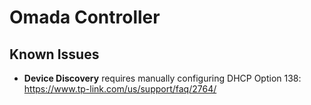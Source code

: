 # Omada Controller

## Known Issues

- **Device Discovery** requires manually configuring DHCP Option 138: https://www.tp-link.com/us/support/faq/2764/